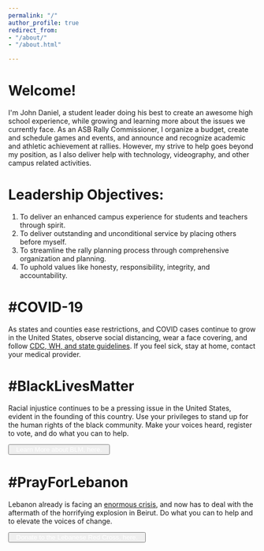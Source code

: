 ```yaml
---
permalink: "/"
author_profile: true
redirect_from:
- "/about/"
- "/about.html"

---
```


Welcome!
======
I'm John Daniel, a student leader doing his best to create an awesome high school experience, while growing and learning more about the issues we currently face. As an ASB Rally Commissioner, I organize a budget, create and schedule games and events, and announce and recognize academic and athletic achievement at rallies. However, my strive to help goes beyond my position, as I also deliver help with technology, videography, and other campus related activities.

Leadership Objectives:
======
1. To deliver an enhanced campus experience for students and teachers through spirit.
2. To deliver outstanding and unconditional service by placing others before myself.
3. To streamline the rally planning process through comprehensive organization and planning.
4. To uphold values like honesty, responsibility, integrity, and accountability.

#COVID-19
======
As states and counties ease restrictions, and COVID cases continue to grow in the United States, observe social distancing, wear a face covering, and follow [CDC, WH, and state guidelines](https://coronavirus.gov/). If you feel sick, stay at home, contact your medical provider.

#BlackLivesMatter
======
Racial injustice continues to be a pressing issue in the United States, evident in the founding of this country. Use your privileges to stand up for the human rights of the black community. Make your voices heard, register to vote, and do what you can to help.

<button class="btn"><a href="https://http://blacklivesmatters.carrd.co" style="margin:8px; color:white; text-decoration: none">Learn More about BLM, here.</a></button>

#PrayForLebanon
======
Lebanon already is facing an [enormous crisis](https://www.instagram.com/p/CDfrFlqhQVf/), and now has to deal with the aftermath of the horrifying explosion in Beirut. Do what you can to help and to elevate the voices of change.

<button class="btn"><a href="https://www.supportlrc.app" style="margin:8px; color:white; text-decoration: none">Donate to the Lebanese Red Cross, here.</a></button>
